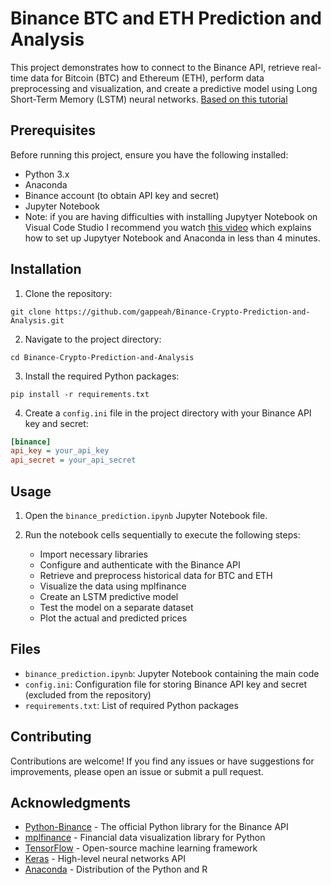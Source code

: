 # Binance BTC and ETH Prediction and Analysis

This project demonstrates how to connect to the Binance API, retrieve real-time data for Bitcoin (BTC) and Ethereum (ETH), perform data preprocessing and visualization, and create a predictive model using Long Short-Term Memory (LSTM) neural networks. [Based on this tutorial](https://heartbeat.comet.ml/analyzing-and-creating-a-predictive-model-for-binance-data-69171dbd5bec "Based on this tutorial")

## Prerequisites

Before running this project, ensure you have the following installed:

- Python 3.x
- Anaconda
- Binance account (to obtain API key and secret)
- Jupyter Notebook
- Note: if you are having difficulties with installing Jupytyer Notebook on Visual Code Studio I recommend you watch [this video](https://www.youtube.com/watch?v=h1sAzPojKMg) which explains how to set up Jupytyer Notebook and Anaconda in less than 4 minutes.


## Installation

1. Clone the repository:

```
git clone https://github.com/gappeah/Binance-Crypto-Prediction-and-Analysis.git
```

2. Navigate to the project directory:

```
cd Binance-Crypto-Prediction-and-Analysis
```

3. Install the required Python packages:

```
pip install -r requirements.txt
```

4. Create a `config.ini` file in the project directory with your Binance API key and secret:

```ini
[binance]
api_key = your_api_key
api_secret = your_api_secret
```

## Usage

1. Open the `binance_prediction.ipynb` Jupyter Notebook file.

2. Run the notebook cells sequentially to execute the following steps:

   - Import necessary libraries
   - Configure and authenticate with the Binance API
   - Retrieve and preprocess historical data for BTC and ETH
   - Visualize the data using mplfinance
   - Create an LSTM predictive model
   - Test the model on a separate dataset
   - Plot the actual and predicted prices

## Files

- `binance_prediction.ipynb`: Jupyter Notebook containing the main code
- `config.ini`: Configuration file for storing Binance API key and secret (excluded from the repository)
- `requirements.txt`: List of required Python packages

## Contributing

Contributions are welcome! If you find any issues or have suggestions for improvements, please open an issue or submit a pull request.


## Acknowledgments

- [Python-Binance](https://python-binance.readthedocs.io/en/latest/) - The official Python library for the Binance API
- [mplfinance](https://github.com/matplotlib/mplfinance) - Financial data visualization library for Python
- [TensorFlow](https://www.tensorflow.org/) - Open-source machine learning framework
- [Keras](https://keras.io/) - High-level neural networks API
- [Anaconda](https://www.anaconda.com/) - Distribution of the Python and R 
```
